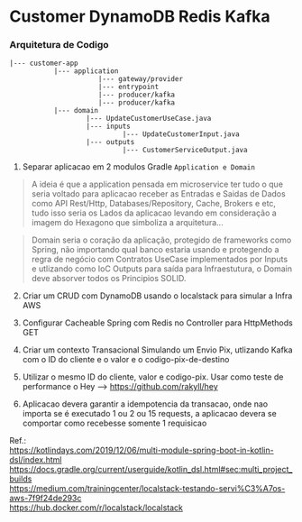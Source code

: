 # Customer DynamoDB Redis Kafka

### Arquitetura de Codigo


```
|--- customer-app
           |--- application
                      |--- gateway/provider
                      |--- entrypoint
                      |--- producer/kafka
                      |--- producer/kafka
           |--- domain
                   |--- UpdateCustomerUseCase.java
                   |--- inputs
                            |--- UpdateCustomerInput.java
                   |--- outputs
                            |--- CustomerServiceOutput.java
```                                                       

1. Separar aplicacao em 2 modulos Gradle `Application e Domain`
> A ideia é que a application pensada em microservice ter tudo o
>  que seria voltado para aplicacao receber as Entradas e Saidas de Dados 
>  como API Rest/Http, Databases/Repository, Cache, Brokers e etc,
> tudo isso seria os Lados da aplicacao levando em consideração 
>  a imagem do Hexagono que simboliza a arquitetura...

> Domain seria o coração da aplicação, protegido de frameworks
>  como Spring, não importando qual banco estaria usando e protegendo 
>  a regra de negócio com Contratos UseCase implementados por Inputs e
>  utlizando como IoC Outputs para saída para Infraestutura, o Domain 
>  deve absorver todos os Principios SOLID.
   
2. Criar um CRUD com DynamoDB usando o localstack para simular a Infra AWS
   
3. Configurar Cacheable Spring com Redis no Controller para HttpMethods GET
   
4. Criar um contexto Transacional Simulando um Envio Pix, utlizando Kafka com o ID 
do cliente e o valor e o codigo-pix-de-destino
      
5. Utilizar o mesmo ID do cliente, valor e codigo-pix. Usar como teste de performance o Hey --> https://github.com/rakyll/hey
   
6. Aplicacao devera garantir a idempotencia da transacao, onde nao importa se é executado 
1 ou 2 ou 15 requests, a aplicacao devera se comportar como recebesse somente 1 requisicao 





Ref.:   
https://kotlindays.com/2019/12/06/multi-module-spring-boot-in-kotlin-dsl/index.html   
https://docs.gradle.org/current/userguide/kotlin_dsl.html#sec:multi_project_builds    
https://medium.com/trainingcenter/localstack-testando-servi%C3%A7os-aws-7f9f24de293c   
https://hub.docker.com/r/localstack/localstack   
